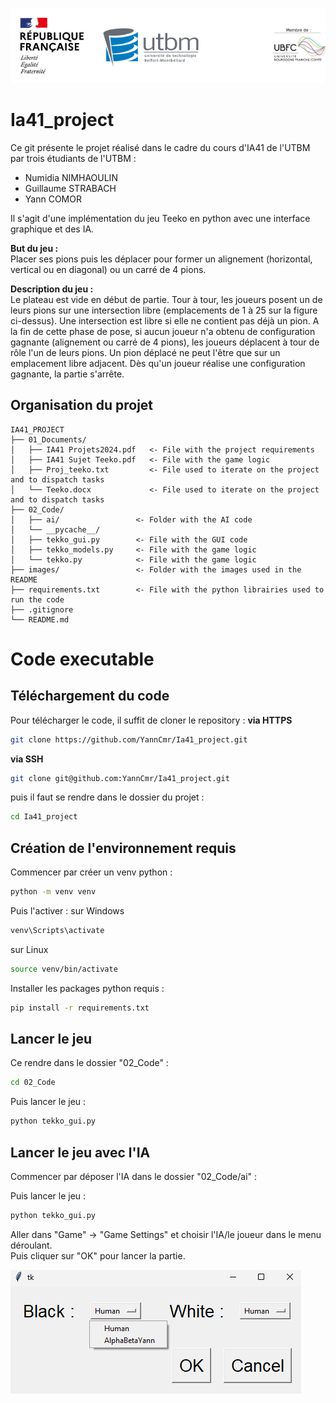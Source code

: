 ![](99_static/01_images/utbm_logo.png)
# Ia41_project
Ce git présente le projet réalisé dans le cadre du cours d'IA41 de l'UTBM par trois étudiants de l'UTBM :
- Numidia NIMHAOULIN
- Guillaume STRABACH
- Yann COMOR

Il s'agit d'une implémentation du jeu Teeko en python avec une interface graphique et des IA.

**But du jeu :**  
Placer ses pions puis les déplacer pour former un alignement (horizontal, vertical ou en diagonal) ou
un carré de 4 pions.

**Description du jeu :**  
Le plateau est vide en début de partie. Tour à tour, les joueurs posent un de leurs pions sur une
intersection libre (emplacements de 1 à 25 sur la figure ci-dessus). Une intersection est libre si elle
ne contient pas déjà un pion. A la fin de cette phase de pose, si aucun joueur n'a obtenu de
configuration gagnante (alignement ou carré de 4 pions), les joueurs déplacent à tour de rôle l'un de
leurs pions. Un pion déplacé ne peut l'être que sur un emplacement libre adjacent. Dès qu'un joueur
réalise une configuration gagnante, la partie s'arrête.

## Organisation du projet

    IA41_PROJECT     
    ├── 01_Documents/      
    │   ├── IA41 Projets2024.pdf   <- File with the project requirements    
    │   ├── IA41 Sujet Teeko.pdf   <- File with the game logic   
    │   ├── Proj_teeko.txt         <- File used to iterate on the project and to dispatch tasks      
    │   └── Teeko.docx             <- File used to iterate on the project and to dispatch tasks       
    ├── 02_Code/   
    │   ├── ai/                 <- Folder with the AI code
    │   └── __pycache__/
    │   ├── tekko_gui.py        <- File with the GUI code
    │   ├── tekko_models.py     <- File with the game logic
    │   └── tekko.py            <- File with the game logic
    ├── images/                 <- Folder with the images used in the README
    ├── requirements.txt        <- File with the python librairies used to run the code
    ├── .gitignore
    └── README.md


# Code executable

## Téléchargement du code

Pour télécharger le code, il suffit de cloner le repository : 
**via HTTPS**
```bash
git clone https://github.com/YannCmr/Ia41_project.git
```

**via SSH**
```bash
git clone git@github.com:YannCmr/Ia41_project.git
```

puis il faut se rendre dans le dossier du projet : 
```bash
cd Ia41_project
```

## Création de l'environnement requis

Commencer par créer un venv python : 
```bash
python -m venv venv
```

Puis l'activer :
sur Windows  
```bash
venv\Scripts\activate
```
sur Linux
```bash
source venv/bin/activate
```

Installer les packages python requis : 
```bash
pip install -r requirements.txt
```

## Lancer le jeu
Ce rendre dans le dossier "02_Code" :
```bash
cd 02_Code
```

Puis lancer le jeu :
```bash
python tekko_gui.py
```

## Lancer le jeu avec l'IA
Commencer par déposer l'IA dans le dossier "02_Code/ai" :

Puis lancer le jeu :
```bash
python tekko_gui.py
```

Aller dans "Game" -> "Game Settings" et choisir l'IA/le joueur dans le menu déroulant.  
Puis cliquer sur "OK" pour lancer la partie.


![Game Settings](99_static/01_images/menu_ia.png)